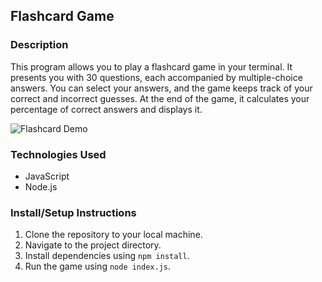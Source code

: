 ## Flashcard Game

### Description
This program allows you to play a flashcard game in your terminal. It presents you with 30 questions, each accompanied by multiple-choice answers. You can select your answers, and the game keeps track of your correct and incorrect guesses. At the end of the game, it calculates your percentage of correct answers and displays it.

![Flashcard Demo](<Screen Recording 2024-05-09 at 2.45.05 PM.gif>)

### Technologies Used
- JavaScript
- Node.js

### Install/Setup Instructions
1. Clone the repository to your local machine.
2. Navigate to the project directory.
3. Install dependencies using `npm install`.
4. Run the game using `node index.js`.




